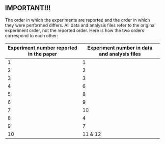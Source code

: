 ## IMPORTANT!!!

The order in which the experiments are reported and the order in which they were performed differs. All data and analysis files refer to the original experiment order, not the reported order. Here is how the two orders correspond to each other:


| Experiment number reported in the paper | Experiment number in data and analysis files |
|-----------------------------------------|----------------------------------------------|
| 1                                       | 1                                            |
| 2                                       | 2                                            |
| 3                                       | 3                                            |
| 4                                       | 6                                            |
| 5                                       | 8                                            |
| 6                                       | 9                                            |
| 7                                       | 10                                           |
| 8                                       | 4                                            |
| 9                                       | 7                                            |
| 10                                      | 11 & 12                                      |
